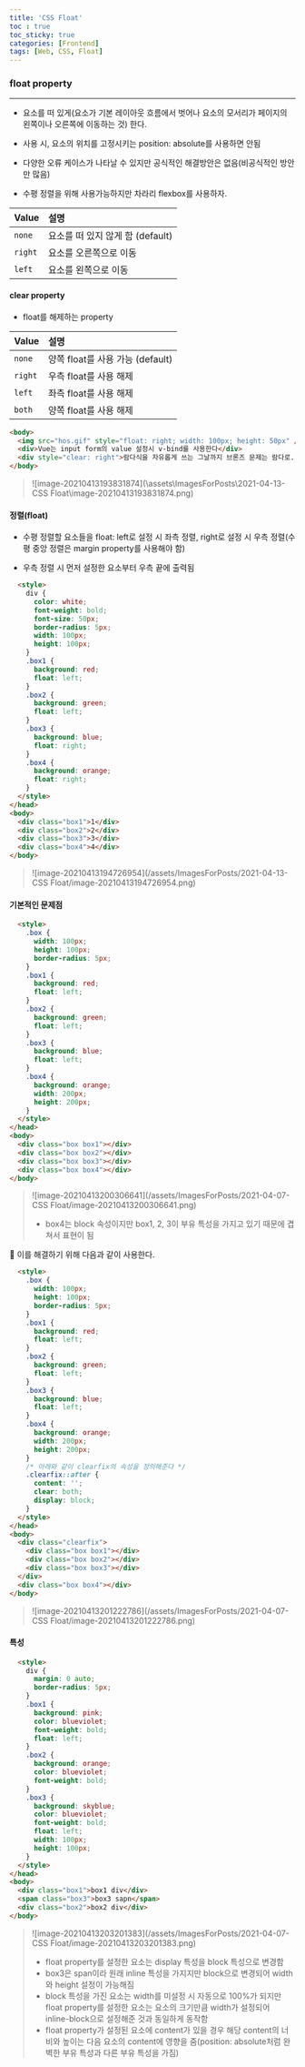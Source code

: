 ```yaml
---
title: 'CSS Float'
toc : true
toc_sticky: true
categories: [Frontend]
tags: [Web, CSS, Float]
---
```




### float property

---

- 요소를 떠 있게(요소가 기본 레이아웃 흐름에서 벗어나 요소의 모서리가 페이지의 왼쪽이나 오른쪽에 이동하는 것) 한다.

- 사용 시, 요소의 위치를 고정시키는 position: absolute를 사용하면 안됨
- 다양한 오류 케이스가 나타날 수 있지만 공식적인 해결방안은 없음(비공식적인 방안만 많음)
- 수평 정렬을 위해 사용가능하지만 차라리 flexbox를 사용하자.

| Value   | 설명                             |
| :------ | :------------------------------- |
| `none`  | 요소를 떠 있지 않게 함 (default) |
| `right` | 요소를 오른쪽으로 이동           |
| `left`  | 요소를 왼쪽으로 이동             |





#### clear property

- float를 해제하는 property

| Value   | 설명                             |
| :------ | :------------------------------- |
| `none`  | 양쪽 float를 사용 가능 (default) |
| `right` | 우측 float를 사용 해제           |
| `left`  | 좌측 float를 사용 해제           |
| `both`  | 양쪽 float를 사용 해제           |

```html
<body>
  <img src="hos.gif" style="float: right; width: 100px; height: 50px" />
  <div>Vue는 input form의 value 설정시 v-bind를 사용한다</div>
  <div style="clear: right">람다식을 자유롭게 쓰는 그날까지 브론즈 문제는 람다로.. print((lambda x, y: x * y // 2)(*map(int, input().split())))</div>
</body>
```

> ![image-20210413193831874](\assets\ImagesForPosts\2021-04-13-CSS Float\image-20210413193831874.png)





#### 정렬(float)

- 수평 정렬할 요소들을 float: left로 설정 시 좌측 정렬, right로 설정 시 우측 정렬(수평 중앙 정렬은 margin property를 사용해야 함)

- 우측 정렬 시 먼저 설정한 요소부터 우측 끝에 출력됨

```html
  <style>
    div {
      color: white;
      font-weight: bold;
      font-size: 50px;
      border-radius: 5px;
      width: 100px;
      height: 100px;
    }
    .box1 {
      background: red;
      float: left;
    }
    .box2 {
      background: green;
      float: left;
    }
    .box3 {
      background: blue;
      float: right;
    }
    .box4 {
      background: orange;
      float: right;
    }
  </style>
</head>
<body>
  <div class="box1">1</div>
  <div class="box2">2</div>
  <div class="box3">3</div>
  <div class="box4">4</div>
</body>
```

> ![image-20210413194726954](/assets/ImagesForPosts/2021-04-13-CSS Float/image-20210413194726954.png)





#### 기본적인 문제점

```html
  <style>
    .box {
      width: 100px;
      height: 100px;
      border-radius: 5px;
    }
    .box1 {
      background: red;
      float: left;
    }
    .box2 {
      background: green;
      float: left;
    }
    .box3 {
      background: blue;
      float: left;
    }
    .box4 {
      background: orange;
      width: 200px;
      height: 200px;
    }
  </style>
</head>
<body>
  <div class="box box1"></div>
  <div class="box box2"></div>
  <div class="box box3"></div>
  <div class="box box4"></div>
</body>
```

> ![image-20210413200306641](/assets/ImagesForPosts/2021-04-07-CSS Float/image-20210413200306641.png)
>
> - box4는 block 속성이지만 box1, 2, 3이 부유 특성을 가지고 있기 때문에 겹쳐서 표현이 됨



💨 이를 해결하기 위해 다음과 같이 사용한다.

```html
  <style>
    .box {
      width: 100px;
      height: 100px;
      border-radius: 5px;
    }
    .box1 {
      background: red;
      float: left;
    }
    .box2 {
      background: green;
      float: left;
    }
    .box3 {
      background: blue;
      float: left;
    }
    .box4 {
      background: orange;
      width: 200px;
      height: 200px;
    }
    /* 아래와 같이 clearfix의 속성을 정의해준다 */
    .clearfix::after {
      content: '';
      clear: both;
      display: block;
    }
  </style>
</head>
<body>
  <div class="clearfix">
    <div class="box box1"></div>
    <div class="box box2"></div>
    <div class="box box3"></div>
  </div>
  <div class="box box4"></div>
</body>
```

> ![image-20210413201222786](/assets/ImagesForPosts/2021-04-07-CSS Float/image-20210413201222786.png)





#### 특성

```html
  <style>
    div {
      margin: 0 auto;
      border-radius: 5px;
    }
    .box1 {
      background: pink;
      color: blueviolet;
      font-weight: bold;
      float: left;
    }
    .box2 {
      background: orange;
      color: blueviolet;
      font-weight: bold;
    }
    .box3 {
      background: skyblue;
      color: blueviolet;
      font-weight: bold;
      float: left;
      width: 100px;
      height: 100px;
    }
  </style>
</head>
<body>
  <div class="box1">box1 div</div>
  <span class="box3">box3 sapn</span>
  <div class="box2">box2 div</div>
</body>
```

>![image-20210413203201383](/assets/ImagesForPosts/2021-04-07-CSS Float/image-20210413203201383.png)
>
>- float property를 설정한 요소는 display 특성을 block 특성으로 변경함
>  - box3은 span이라 원래 inline 특성을 가지지만 block으로 변경되어 width와 height 설정이 가능해짐
>- block 특성을 가진 요소는 width를 미설정 시 자동으로 100%가 되지만 float property를 설정한 요소는 요소의 크기만큼 width가 설정되어 inline-block으로 설정해준 것과 동일하게 동작함
>- float property가 설정된 요소에 content가 있을 경우 해당 content의 너비와 높이는 다음 요소의 content에 영향을 줌(position: absolute처럼 완벽한 부유 특성과 다른 부유 특성을 가짐)